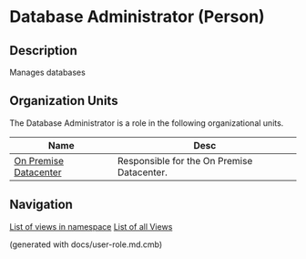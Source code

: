 # Database Administrator (Person)

## Description
Manages databases

## Organization Units
The Database Administrator is a role in the following organizational units.

| Name | Desc |
|---|---|
| [On Premise Datacenter](../../mybank/it-management/onprem-unit.md) | Responsible for the On Premise Datacenter. |


## Navigation
[List of views in namespace](./views-in-namespace.md)
[List of all Views](../../views.md)

(generated with docs/user-role.md.cmb)
